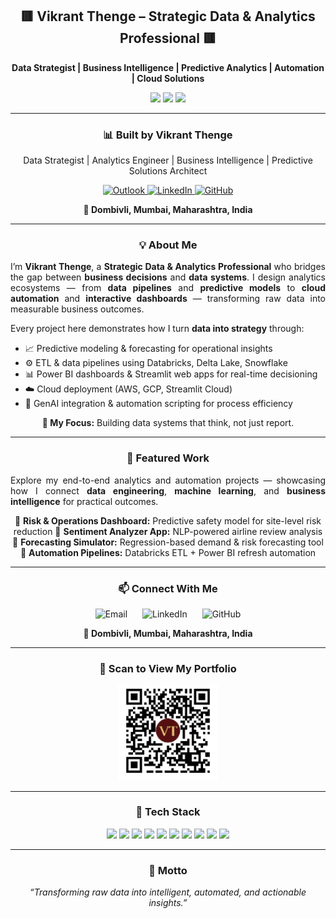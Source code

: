 <div align="center">

<h2>🟥 <b>Vikrant Thenge – Strategic Data & Analytics Professional</b> 🟥</h2>

<p>
<b>Data Strategist | Business Intelligence | Predictive Analytics | Automation | Cloud Solutions</b>
</p>

<p>
<img src="https://img.shields.io/badge/End_to_End_Analytics-Solutions_Architect?style=flat-square&color=8B0000&labelColor=8B0000">
<img src="https://img.shields.io/badge/Cross_Industry_Ready-Open_to_All_Domains?style=flat-square&color=8B0000&labelColor=8B0000">
<img src="https://img.shields.io/badge/GenAI_Integrated-Portfolio?style=flat-square&color=8B0000&labelColor=8B0000">
</p>

---

<h3>📊 Built by Vikrant Thenge</h3>
<p>Data Strategist | Analytics Engineer | Business Intelligence | Predictive Solutions Architect</p>

<p>
<a href='mailto:vikrantthenge@outlook.com' title='Email'>
    <img src='https://img.icons8.com/color/48/000000/microsoft-outlook.png' alt='Outlook'/>
</a>
<a href='https://www.linkedin.com/in/vthenge' title='LinkedIn'>
    <img src='https://img.icons8.com/color/48/000000/linkedin.png' alt='LinkedIn'/>
</a>
<a href='https://github.com/vikrantthenge' title='GitHub'>
    <img src='https://img.icons8.com/glyph-neue/48/000000/github.png' alt='GitHub'/>
</a>
</p>

<p><b>📍 Dombivli, Mumbai, Maharashtra, India</b></p>

---

<h3>💡 About Me</h3>

<p align="justify">
I’m <b>Vikrant Thenge</b>, a <b>Strategic Data & Analytics Professional</b> who bridges the gap between 
<b>business decisions</b> and <b>data systems</b>.  
I design analytics ecosystems — from <b>data pipelines</b> and <b>predictive models</b> to 
<b>cloud automation</b> and <b>interactive dashboards</b> — transforming raw data into measurable 
business outcomes.
</p>

<p align="justify">
Every project here demonstrates how I turn <b>data into strategy</b> through:
</p>

<ul align="left">
<li>📈 Predictive modeling & forecasting for operational insights</li>
<li>⚙️ ETL & data pipelines using Databricks, Delta Lake, Snowflake</li>
<li>📊 Power BI dashboards & Streamlit web apps for real-time decisioning</li>
<li>☁️ Cloud deployment (AWS, GCP, Streamlit Cloud)</li>
<li>🤖 GenAI integration & automation scripting for process efficiency</li>
</ul>

<p><b>🎯 My Focus:</b> Building data systems that think, not just report.</p>

---

<h3>📂 Featured Work</h3>

<p align="justify">
Explore my end-to-end analytics and automation projects — showcasing how I connect 
<b>data engineering</b>, <b>machine learning</b>, and <b>business intelligence</b> for practical outcomes.
</p>

<p>
🔹 <b>Risk & Operations Dashboard:</b> Predictive safety model for site-level risk reduction  
🔹 <b>Sentiment Analyzer App:</b> NLP-powered airline review analysis  
🔹 <b>Forecasting Simulator:</b> Regression-based demand & risk forecasting tool  
🔹 <b>Automation Pipelines:</b> Databricks ETL + Power BI refresh automation  
</p>

---

<h3>📫 Connect With Me</h3>

<p>
<a href='mailto:vikrantthenge@outlook.com' style='text-decoration: none; margin: 0 10px;' title='Email'>
    <img src='https://img.icons8.com/color/48/000000/microsoft-outlook.png' alt='Email'/>
</a>
<a href='https://www.linkedin.com/in/vthenge' style='text-decoration: none; margin: 0 10px;' title='LinkedIn'>
    <img src='https://img.icons8.com/color/48/000000/linkedin.png' alt='LinkedIn'/>
</a>
<a href='https://github.com/vikrantthenge' style='text-decoration: none; margin: 0 10px;' title='GitHub'>
    <img src='https://img.icons8.com/glyph-neue/48/000000/github.png' alt='GitHub'/>
</a>
</p>

<p><b>📍 Dombivli, Mumbai, Maharashtra, India</b></p>

---

<h3>📎 Scan to View My Portfolio</h3>

<img src="https://github.com/Vikrantthenge/vikrant-data-analytics-portfolio/blob/main/qr-code.png" alt="QR Code" width="160"/>

---

<h3>🚀 Tech Stack</h3>

<p>
<img src="https://img.shields.io/badge/Python-3776AB?style=for-the-badge&logo=python&logoColor=white"/>
<img src="https://img.shields.io/badge/SQL-025E8C?style=for-the-badge&logo=postgresql&logoColor=white"/>
<img src="https://img.shields.io/badge/Power%20BI-F2C811?style=for-the-badge&logo=powerbi&logoColor=black"/>
<img src="https://img.shields.io/badge/Streamlit-FF4B4B?style=for-the-badge&logo=streamlit&logoColor=white"/>
<img src="https://img.shields.io/badge/Databricks-EF3E2E?style=for-the-badge&logo=databricks&logoColor=white"/>
<img src="https://img.shields.io/badge/Snowflake-29B5E8?style=for-the-badge&logo=snowflake&logoColor=white"/>
<img src="https://img.shields.io/badge/AWS-232F3E?style=for-the-badge&logo=amazonaws&logoColor=white"/>
<img src="https://img.shields.io/badge/GCP-4285F4?style=for-the-badge&logo=googlecloud&logoColor=white"/>
<img src="https://img.shields.io/badge/Scikit--Learn-F7931E?style=for-the-badge&logo=scikitlearn&logoColor=white"/>
<img src="https://img.shields.io/badge/Plotly-3F4F75?style=for-the-badge&logo=plotly&logoColor=white"/>
</p>

---

<h3>🧭 Motto</h3>

<p><i>“Transforming raw data into intelligent, automated, and actionable insights.”</i></p>

</div>
